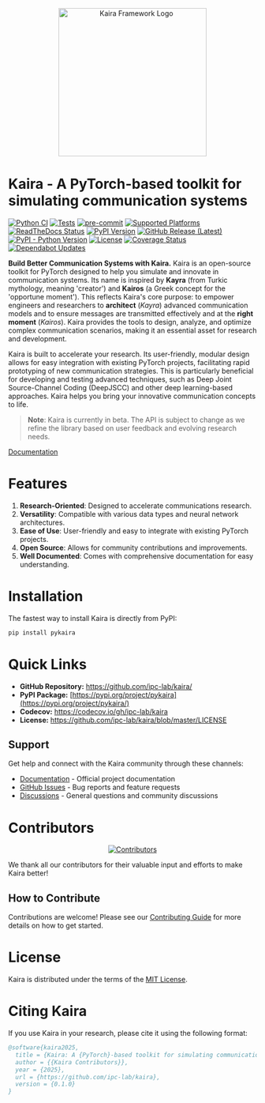 <div align="center">
<img src="docs/_static/logo.png" alt="Kaira Framework Logo" width="300px">
</div>

# Kaira - A PyTorch-based toolkit for simulating communication systems

[![Python CI](https://github.com/ipc-lab/kaira/actions/workflows/ci.yml/badge.svg)](https://github.com/ipc-lab/kaira/actions/workflows/ci.yml) [![Tests](https://github.com/ipc-lab/kaira/actions/workflows/tests.yml/badge.svg)](https://github.com/ipc-lab/kaira/actions/workflows/tests.yml) [![pre-commit](https://img.shields.io/badge/pre--commit-enabled-brightgreen?logo=pre-commit&logoColor=white)](https://github.com/pre-commit/pre-commit) [![Supported Platforms](https://img.shields.io/badge/platforms-linux--64%2Cosx--64%2Cwin--64-green)](https://github.com/ipc-lab/kaira/) [![ReadTheDocs Status](https://readthedocs.org/projects/kaira/badge/?version=latest)](https://kaira.readthedocs.io/en/latest/?badge=latest) [![PyPI Version](https://img.shields.io/pypi/v/pykaira)](https://pypi.org/project/pykaira/) [![GitHub Release (Latest)](https://img.shields.io/github/v/release/ipc-lab/kaira)](https://github.com/ipc-lab/kaira/releases) [![PyPI - Python Version](https://img.shields.io/pypi/pyversions/pykaira)](https://github.com/ipc-lab/kaira/) [![License](https://img.shields.io/github/license/ipc-lab/kaira.svg)](https://github.com/ipc-lab/kaira/blob/master/LICENSE) [![Coverage Status](https://codecov.io/gh/ipc-lab/kaira/graph/badge.svg?token=6Z2IYG0E6P)](https://codecov.io/gh/ipc-lab/kaira) [![Dependabot Updates](https://github.com/ipc-lab/kaira/actions/workflows/dependabot/dependabot-updates/badge.svg)](https://github.com/ipc-lab/kaira/actions/workflows/dependabot/dependabot-updates)

**Build Better Communication Systems with Kaira.** Kaira is an open-source toolkit for PyTorch designed to help you simulate and innovate in communication systems. Its name is inspired by **Kayra** (from Turkic mythology, meaning 'creator') and **Kairos** (a Greek concept for the 'opportune moment'). This reflects Kaira's core purpose: to empower engineers and researchers to **architect** (*Kayra*) advanced communication models and to ensure messages are transmitted effectively and at the **right moment** (*Kairos*). Kaira provides the tools to design, analyze, and optimize complex communication scenarios, making it an essential asset for research and development.

Kaira is built to accelerate your research. Its user-friendly, modular design allows for easy integration with existing PyTorch projects, facilitating rapid prototyping of new communication strategies. This is particularly beneficial for developing and testing advanced techniques, such as Deep Joint Source-Channel Coding (DeepJSCC) and other deep learning-based approaches. Kaira helps you bring your innovative communication concepts to life.

> **Note**: Kaira is currently in beta. The API is subject to change as we refine the library based on user feedback and evolving research needs.

[Documentation](https://kaira.readthedocs.io/en/latest/)

# Features

1. **Research-Oriented**: Designed to accelerate communications
   research.
2. **Versatility**: Compatible with various data types and neural
   network architectures.
3. **Ease of Use**: User-friendly and easy to integrate with existing
   PyTorch projects.
4. **Open Source**: Allows for community contributions and
   improvements.
5. **Well Documented**: Comes with comprehensive documentation for easy
   understanding.

# Installation

The fastest way to install Kaira is directly from PyPI:

```bash
pip install pykaira
```

# Quick Links

- **GitHub Repository:** <https://github.com/ipc-lab/kaira/>
- **PyPI Package:**
  [https://pypi.org/project/pykaira](https://pypi.org/project/pykaira/)
- **Codecov:** <https://codecov.io/gh/ipc-lab/kaira>
- **License:** <https://github.com/ipc-lab/kaira/blob/master/LICENSE>

## Support

Get help and connect with the Kaira community through these channels:

- [Documentation](https://kaira.readthedocs.io/) - Official project
  documentation
- [GitHub Issues](https://github.com/ipc-lab/kaira/issues) - Bug
  reports and feature requests
- [Discussions](https://github.com/ipc-lab/kaira/discussions) -
  General questions and community discussions

# Contributors

<div align="center">
  <a href="https://github.com/ipc-lab/kaira/graphs/contributors">
    <img src="https://contrib.rocks/image?repo=ipc-lab/kaira" alt="Contributors" />
  </a>
</div>

We thank all our contributors for their valuable input and efforts to make Kaira better!

## How to Contribute

Contributions are welcome! Please see our [Contributing Guide](CONTRIBUTING.md) for more details on how to get started.

# License

Kaira is distributed under the terms of the [MIT
License](https://github.com/ipc-lab/kaira/blob/master/LICENSE).

# Citing Kaira

If you use Kaira in your research, please cite it using the following
format:

```bibtex
@software{kaira2025,
  title = {Kaira: A {PyTorch}-based toolkit for simulating communication systems},
  author = {{Kaira Contributors}},
  year = {2025},
  url = {https://github.com/ipc-lab/kaira},
  version = {0.1.0}
}
```
